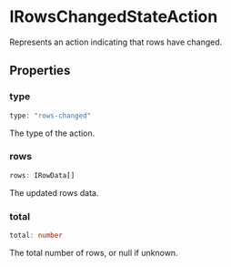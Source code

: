 # IRowsChangedStateAction

Represents an action indicating that rows have changed.

## Properties

### type

```ts
type: "rows-changed"
```

The type of the action.

### rows

```ts
rows: IRowData[]
```

The updated rows data.

### total

```ts
total: number
```

The total number of rows, or null if unknown.
